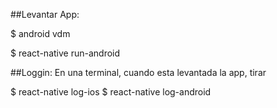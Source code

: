 ##Levantar App:

$ android vdm

$ react-native run-android

##Loggin:
En una terminal, cuando esta levantada la app, tirar

$ react-native log-ios
$ react-native log-android